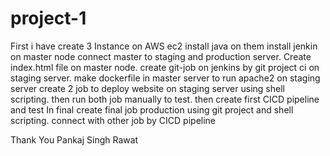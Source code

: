 # project-1

First i have create 3 Instance on AWS ec2 
install java on them
install jenkin on master node 
connect master to staging and production server.
Create index.html file on master node. 
create git-job on jenkins by git project ci on staging server. 
make dockerfile in master server to run apache2 on staging server 
create 2 job to deploy website on staging server using shell scripting. 
then run both job manually to test. 
then create first CICD pipeline and test 
In final create final job production using git project and shell scripting. 
connect with other job by CICD pipeline 

Thank You 
Pankaj Singh Rawat 
